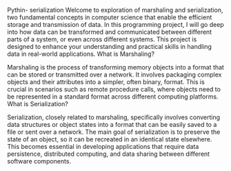 Pythin- serialization
Welcome to exploration of marshaling and serialization, two fundamental concepts in computer science that enable the efficient storage and transmission of data. In this programming project, I will go deep into how data can be transformed and communicated between different parts of a system, or even across different systems. This project is designed to enhance your understanding and practical skills in handling data in real-world applications. What is Marshaling?

Marshaling is the process of transforming memory objects into a format that can be stored or transmitted over a network. It involves packaging complex objects and their attributes into a simpler, often binary, format. This is crucial in scenarios such as remote procedure calls, where objects need to be represented in a standard format across different computing platforms. What is Serialization?

Serialization, closely related to marshaling, specifically involves converting data structures or object states into a format that can be easily saved to a file or sent over a network. The main goal of serialization is to preserve the state of an object, so it can be recreated in an identical state elsewhere. This becomes essential in developing applications that require data persistence, distributed computing, and data sharing between different software components.
